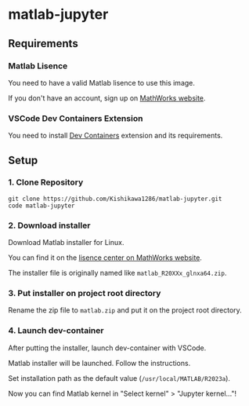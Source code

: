 # matlab-jupyter

## Requirements

### Matlab Lisence

You need to have a valid Matlab lisence to use this image.

If you don't have an account, sign up on [MathWorks website](https://mathworks.com).

### VSCode Dev Containers Extension

You need to install [Dev Containers](https://marketplace.visualstudio.com/items?itemName=ms-vscode-remote.remote-containers) extension and its requirements.

## Setup

### 1. Clone Repository

```
git clone https://github.com/Kishikawa1286/matlab-jupyter.git
code matlab-jupyter
```

### 2. Download installer

Download Matlab installer for Linux.

You can find it on the [lisence center on MathWorks website](https://mathworks.com/licensecenter).

The installer file is originally named like `matlab_R20XXx_glnxa64.zip`.

### 3. Put installer on project root directory

Rename the zip file to `matlab.zip` and put it on the project root directory.

### 4. Launch dev-container

After putting the installer, launch dev-container with VSCode.

Matlab installer will be launched. Follow the instructions.

Set installation path as the default value (`/usr/local/MATLAB/R2023a`).

Now you can find Matlab kernel in "Select kernel" > "Jupyter kernel..."!
